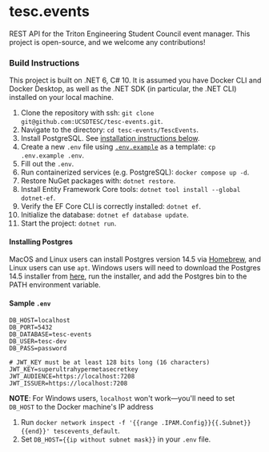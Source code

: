 # tesc.events

REST API for the Triton Engineering Student Council event manager. This project is open-source, and we welcome any contributions!

### Build Instructions

This project is built on .NET 6, C# 10. It is assumed you have Docker CLI and Docker Desktop, as well as the .NET SDK (in particular, the .NET CLI) installed on your local machine.

1. Clone the repository with ssh: `git clone git@github.com:UCSDTESC/tesc-events.git`.
2. Navigate to the directory: `cd tesc-events/TescEvents`.
3. Install PostgreSQL. See [installation instructions below](#installing-postgres).
4. Create a new `.env` file using [`.env.example`](#sample-env) as a template: `cp .env.example .env`.
5. Fill out the `.env`.
6. Run containerized services (e.g. PostgreSQL): `docker compose up -d`.
7. Restore NuGet packages with: `dotnet restore`.
8. Install Entity Framework Core tools: `dotnet tool install --global dotnet-ef`.
9. Verify the EF Core CLI is correctly installed: `dotnet ef`.
10. Initialize the database: `dotnet ef database update`.
11. Start the project: `dotnet run`.

#### Installing Postgres

MacOS and Linux users can install Postgres version 14.5 via [Homebrew](https://brew.sh), and Linux users can use `apt`. Windows users will need to download the Postgres 14.5 installer from [here](https://www.postgresql.org/download/windows/), run the installer, and add the Postgres bin to the PATH environment variable.

#### Sample `.env`

```
DB_HOST=localhost
DB_PORT=5432
DB_DATABASE=tesc-events
DB_USER=tesc-dev
DB_PASS=password

# JWT_KEY must be at least 128 bits long (16 characters)
JWT_KEY=superultrahypermetasecretkey
JWT_AUDIENCE=https://localhost:7208
JWT_ISSUER=https://localhost:7208
```

**NOTE**: For Windows users, `localhost` won't work&mdash;you'll need to set `DB_HOST` to the Docker machine's IP address

1. Run `docker network inspect -f '{{range .IPAM.Config}}{{.Subnet}}{{end}}' tescevents_default`.
2. Set `DB_HOST={{ip without subnet mask}}` in your `.env` file.
